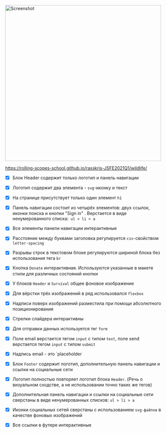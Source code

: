 <img width="500" alt="Screenshot" src="https://user-images.githubusercontent.com/62946911/110932072-0e87f680-833c-11eb-8a11-090b7e54d405.png">

https://rolling-scopes-school.github.io/rasskris-JSFE2021Q1/wildlife/

- [x]  Блок Header содержит только логотип и панель навигации 

- [x]  Логотип содержит два элемента - `svg`-иконку и текст  

- [x]  На странице присутствует только один элемент `h1` 

- [x]  Панель навигации состоит из четырёх элементов: двух ссылок, иконки поиска и кнопки "Sign in" . Верстается в виде ненумерованного списка:` ul > li > a`

- [x]  Все элементы панели навигации интерактивные 

- [x]  Расстояние между буквами заголовка регулируется `css`-свойством `letter-spacing` 

- [x]  Разрывы строк в текстовом блоке регулируются шириной блока без использования тега `br` 

- [x]  Кнопка `Donate` интерактивная. Используются указанные в макете стили для различных состояний кнопки 

- [x]  У блоков `Header` и `Survival` общее фоновое изображение 

- [x]  Для вёрстки трёх изображений в ряд использовался `flexbox` 

- [x]  Надписи поверх изображений разместила при помощи абсолютного позиционирования  

- [x]  Стрелки слайдера интерактивны 

- [x]  Для отправки данных используется тег `form`  

- [x]  Поле email верстается тегом `input` с типом `text`,  поле send верстается тегом `input` с типом `submit` 

- [x]  Надпись email - это `placeholder

- [x]  Блок `Footer` содержит логотип, дополнительную панель навигации и ссылки на социальные сети 

- [x]  Логотип полностью повторяет логотип блока `Header`. (Речь о визуальном сходстве, а не использовании точно таких же тегов) 

- [x]  Дополнительная панель навигации и ссылки на социальные сети сверстаны в виде ненумерованных списков: `ul > li > a` 

- [x]  Иконки социальных сетей сверстаны с использованием `svg-файлов` в качестве фоновых изображений 

- [x]  Все ссылки в футере интерактивные 
